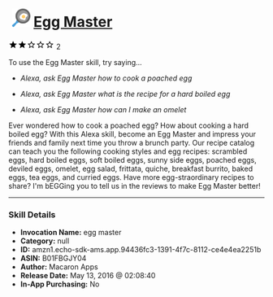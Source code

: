 # &nbsp;<img src="skill_icon" alt="Egg Master icon" width="36"> [Egg Master](http://alexa.amazon.com/#skills/amzn1.echo-sdk-ams.app.94436fc3-1391-4f7c-8112-ce4e4ea2251b)
![2 stars](../../images/ic_star_black_18dp_1x.png)![2 stars](../../images/ic_star_black_18dp_1x.png)![2 stars](../../images/ic_star_border_black_18dp_1x.png)![2 stars](../../images/ic_star_border_black_18dp_1x.png)![2 stars](../../images/ic_star_border_black_18dp_1x.png) 2

To use the Egg Master skill, try saying...

* *Alexa, ask Egg Master how to cook a poached egg*

* *Alexa, ask Egg Master what is the recipe for a hard boiled egg*

* *Alexa, ask Egg Master how can I make an omelet*

Ever wondered how to cook a poached egg? How about cooking a hard boiled egg? With this Alexa skill, become an Egg Master and impress your friends and family next time you throw a brunch party. 
Our recipe catalog can teach you the following cooking styles and egg recipes:  scrambled eggs, hard boiled eggs, soft boiled eggs, sunny side eggs, poached eggs, deviled eggs, omelet, egg salad, frittata, quiche, breakfast burrito, baked eggs, tea eggs, and curried eggs. 
Have more egg-straordinary recipes to share? I'm bEGGing you to tell us in the reviews to make Egg Master better!

***

### Skill Details

* **Invocation Name:** egg master
* **Category:** null
* **ID:** amzn1.echo-sdk-ams.app.94436fc3-1391-4f7c-8112-ce4e4ea2251b
* **ASIN:** B01FBGJY04
* **Author:** Macaron Apps
* **Release Date:** May 13, 2016 @ 02:08:40
* **In-App Purchasing:** No
